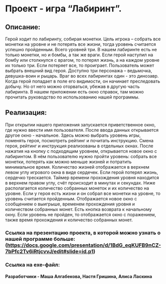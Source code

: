 # Проект - игра “Лабиринт”.

## Описание:
Герой ходит по лабиринту, собирая монетки. Цель игрока – собрать все монетки на уровне и не потерять все жизни, тогда уровень считается успешно пройденным. Всего уровней три. В нашем лабиринте есть не только монетки, но и бомбы, а так же враги. Если герой наступил на бомбу или столкнулся с врагом, то потерял жизнь, а на каждом уровне их только три. Если потеряет все, то проиграет.
Пользователь может выбрать внешний вид героя. Доступно три персонажа – ведьмочка, девушка-воин и рыцарь. Враг во всех лабиринтах один - это динозавр. Когда герой попадает в поле его видимости, он начинает преследовать добычу. Но от него можно оторваться, убежав в другую часть лабиринта. 
В нашем приложении есть окно справок, там можно прочитать руководство по использованию нашей программы.

## Реализация:
При открытии нашего приложения запускается приветственное окно, где нужно ввести имя пользователя. После ввода данных открывается другое окно - начальное. Здесь можно выбрать уровень игры, поменять героя, посмотреть рейтинг и почитать инструкцию. Смена героя, рейтинг и инструкция реализованы в отдельных окнах.
После нажатия на кнопку с подходящим уровнем, открывается новое окно с лабиринтом. В нём пользователю нужно пройти уровень: собрать все монетки, потерять как можно меньше жизней и потратить минимальное время. Количество жизней отображается в верхнем левом углу игрового окна в виде сердечек. Если герой потерял жизнь, сердечко трескается. Таймер времени прохождения уровня находится в верхнем правом углу, счёт происходит в минутах и секундах. Ниже располагается количество собранных монеток и их количество на уровне. Если у героя есть жизни и он собрал все монетки на уровне, то уровень считается пройденным. Отображается новое окно с сообщением о выигрыше, временем прохождения уровня и количеством собранных монет. Есть кнопка возврата к начальному окну. Если уровень не пройден, то отображается окно с поражением, также время прохождения и количество собранных монет.


### Ссылка на презентацию проекта, в которой можно узнать о нашей программе больше: (https://docs.google.com/presentation/d/1BdG_eqKUFB9nCZ-7bPfc2Tv6iRtjcvvJ/edit#slide=id.p1)
### Ссылка на exe-файл: 

#### Разработчики - Маша Алгабекова, Настя Гришина, Алиса Ласкина
